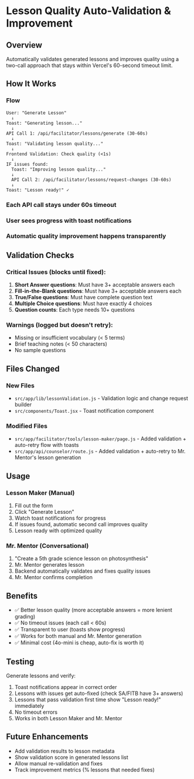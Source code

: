 # Lesson Quality Auto-Validation & Improvement

## Overview
Automatically validates generated lessons and improves quality using a two-call approach that stays within Vercel's 60-second timeout limit.

## How It Works

### Flow
```
User: "Generate Lesson"
  ↓
Toast: "Generating lesson..." 
  ↓
API Call 1: /api/facilitator/lessons/generate (30-60s)
  ↓
Toast: "Validating lesson quality..."
  ↓
Frontend Validation: Check quality (<1s)
  ↓
IF issues found:
  Toast: "Improving lesson quality..."
  ↓
  API Call 2: /api/facilitator/lessons/request-changes (30-60s)
  ↓
Toast: "Lesson ready!" ✓
```

### Each API call stays under 60s timeout
### User sees progress with toast notifications
### Automatic quality improvement happens transparently

## Validation Checks

### Critical Issues (blocks until fixed):
1. **Short Answer questions**: Must have 3+ acceptable answers each
2. **Fill-in-the-Blank questions**: Must have 3+ acceptable answers each
3. **True/False questions**: Must have complete question text
4. **Multiple Choice questions**: Must have exactly 4 choices
5. **Question counts**: Each type needs 10+ questions

### Warnings (logged but doesn't retry):
- Missing or insufficient vocabulary (< 5 terms)
- Brief teaching notes (< 50 characters)
- No sample questions

## Files Changed

### New Files
- `src/app/lib/lessonValidation.js` - Validation logic and change request builder
- `src/components/Toast.jsx` - Toast notification component

### Modified Files
- `src/app/facilitator/tools/lesson-maker/page.js` - Added validation + auto-retry flow with toasts
- `src/app/api/counselor/route.js` - Added validation + auto-retry to Mr. Mentor's lesson generation

## Usage

### Lesson Maker (Manual)
1. Fill out the form
2. Click "Generate Lesson"
3. Watch toast notifications for progress
4. If issues found, automatic second call improves quality
5. Lesson ready with optimized quality

### Mr. Mentor (Conversational)
1. "Create a 5th grade science lesson on photosynthesis"
2. Mr. Mentor generates lesson
3. Backend automatically validates and fixes quality issues
4. Mr. Mentor confirms completion

## Benefits
- ✅ Better lesson quality (more acceptable answers = more lenient grading)
- ✅ No timeout issues (each call < 60s)
- ✅ Transparent to user (toasts show progress)
- ✅ Works for both manual and Mr. Mentor generation
- ✅ Minimal cost (4o-mini is cheap, auto-fix is worth it)

## Testing
Generate lessons and verify:
1. Toast notifications appear in correct order
2. Lessons with issues get auto-fixed (check SA/FITB have 3+ answers)
3. Lessons that pass validation first time show "Lesson ready!" immediately
4. No timeout errors
5. Works in both Lesson Maker and Mr. Mentor

## Future Enhancements
- Add validation results to lesson metadata
- Show validation score in generated lessons list
- Allow manual re-validation and fixes
- Track improvement metrics (% lessons that needed fixes)
